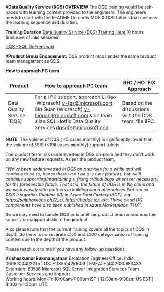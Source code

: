 
#**Data Quality Service (DQS) OVERVIEW**
The DQS training would be self-paced with learning content provided to the engineers. The engineers needs to start with the README file under MDS & DQS folders that contains the learning sequence and duration.

**Training Duration**
[Data Quality Service (DQS) Training Here](https://microsofteur.sharepoint.com/teams/WWDataMovement/Shared%20Documents/Forms/AllItems.aspx?originalPath=aHR0cHM6Ly9taWNyb3NvZnRldXIuc2hhcmVwb2ludC5jb20vOmY6L3QvV1dEYXRhTW92ZW1lbnQvRW1MTWJWT1V0VmhQcmUxRWZMbURyRXdCTXFlNm9xOHJnMWZJNzhjVzFuREZxQT9ydGltZT1MeTIxcnB0MjJFZw&viewid=c888305f%2Dacec%2D43ba%2D9988%2D8cdf2d9abe7f&id=%2Fteams%2FWWDataMovement%2FShared%20Documents%2FGeneral%2FMDS%20%26%20DQS%20Training%2FDQS)
10 hours (inclusive of labs sessions)

[DQS - SQL OnPrem wiki](https://microsoft.sharepoint.com/teams/bidpwiki/Pages1/Data%20Quality%20Services.aspx)
 
#**Product Group Engagement:**
DQS product maps under the same product team management as SSIS.

**How to approach PG team**

| **Product** |**How to approach PG team**  | **RFC / HOTFIX Approach** |
|--|--|--|
| Data Quality Service (DQS) | For all PG support, approach Li Gao (Wicresoft) <v-lga@microsoft.com> Bin Guan (Wicresoft) <v-biguan@microsoft.com> & cc team alias SQL Hotfix Data Quality Services <dqsqfe@microsoft.com> | <Very Rare> Based on the discussions with the DQS team, file RFC. |


**NOTE:** The volume of DQS ( <5 cases monthly) is significantly lower than the volume of SSIS (<190 cases monthly) support tickets.

The product team has underinvested in DQS on-prem and they don’t work on any new feature requests. As per the product team, 

_"We’ve been underinvested in DQS on premises for a while and will continue to be so, hence there won’t be any new features, but we’ll continue supporting/maintaining it, fixing critical bugs whenever necessary, for the foreseeable future.  That said, the future of DQS is in the cloud and we work closely with partners in building cloud alternatives that run on SSIS Integration Runtime (IR) in Azure Data Factory (ADF), e.g. https://sqlphonetics.oh22.is/, https://hedda.io/, etc.  These cloud DQ components have also been published in Azure Marketplace.  THX”._  

So we may need to handle DQS as is until the product team announces the sunset / un-supportability of the product.

 
Also please note that the current training covers all the topics of DQS in depth. So there is no separate L100 and L200 categorization of training content due to the depth of the product.

Please reach out to me if you have any follow-up questions.


**Krishnakumar Rukmangathan**
Escalation Engineer                                                          Office: India: 0008000402235 | US: +1(855)4251603 | EMEA: +(44)2080686433  Extension: 80586
Microsoft SQL Server Integration Services Team                
Customer Services and Support                                          
Working hours: Mon-Fri 10:00am-7:00pm IST | 12:30am-9:30am US EST | 4:30am-1:30pm UTC